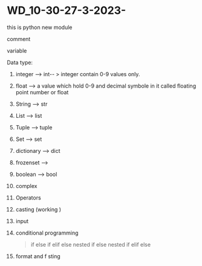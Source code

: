 # WD_10-30-27-3-2023-
this is python new module 

comment

variable


Data type:
1. integer --> int-- > integer contain 0-9 values only.
2. float --> a value which hold 0-9 and decimal symbole in it     called            floating   point number or float

3. String --> str  
4. List --> list
5. Tuple --> tuple
6. Set  --> set
7. dictionary --> dict
8. frozenset --> 
9. boolean --> bool
10. complex 

11. Operators

12. casting (working ) 
13. input
14. conditional programming 
    > if else
    > if elif else
    > nested if else
    > nested if elif else
15. format and f sting 

